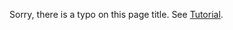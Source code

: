 Sorry, there is a typo on this page title. See [Tutorial](http://code.google.com/p/solrmeter/wiki/Tutorial).